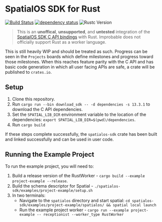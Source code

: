 # SpatialOS SDK for Rust

[![Build Status](https://travis-ci.org/jamiebrynes7/spatialos-sdk-rs.svg?branch=master)](https://travis-ci.org/jamiebrynes7/spatialos-sdk-rs) [![dependency status](https://deps.rs/repo/github/jamiebrynes7/spatialos-sdk-rs/status.svg)](https://deps.rs/repo/github/jamiebrynes7/spatialos-sdk-rs) ![Rustc Version](https://img.shields.io/badge/rustc-1.31-blue.svg)


> This is an **unoffical**, **unsupported**, and **untested** integration of the [SpatialOS SDK C API bindings](https://docs.improbable.io/reference/13.3/capi/introduction) with Rust. Improbable does not officially support Rust as a worker language.

This is still heavily WIP and should be treated as such. Progress can be seen in the `Projects` boards which define milestones and progress toward those milestones. When this reaches feature parity with the C API and has basic code generation in which all user facing APIs are safe, a crate will be published to `crates.io`.

## Setup 

1. Clone this repository.
2. Run `cargo run --bin download_sdk -- -d dependencies -s 13.3.1` to download the C API dependencies.
3. Set the `SPATIAL_LIB_DIR` environment variable to the location of the dependencies: `export SPATIAL_LIB_DIR=$(pwd)/dependencies`.
4. Run `cargo build` 

If these steps complete successfully, the `spatialos-sdk` crate has been built and linked successfully and can be used in user code.

## Running the Example Project

To run the example project, you will need to:

1. Build a release version of the RustWorker - `cargo build --example project-example --release`.
2. Build the schema descriptor for Spatial - `./spatialos-sdk/examples/project-example/setup.sh`
3. In two terminals:
   - Navigate to the `spatialos` directory and start spatial: `cd spatialos-sdk/examples/project-example/spatialos/ && spatial local launch`
   - Run the example project worker - `cargo run --example project-example -- receptionist --worker_type RustWorker`

